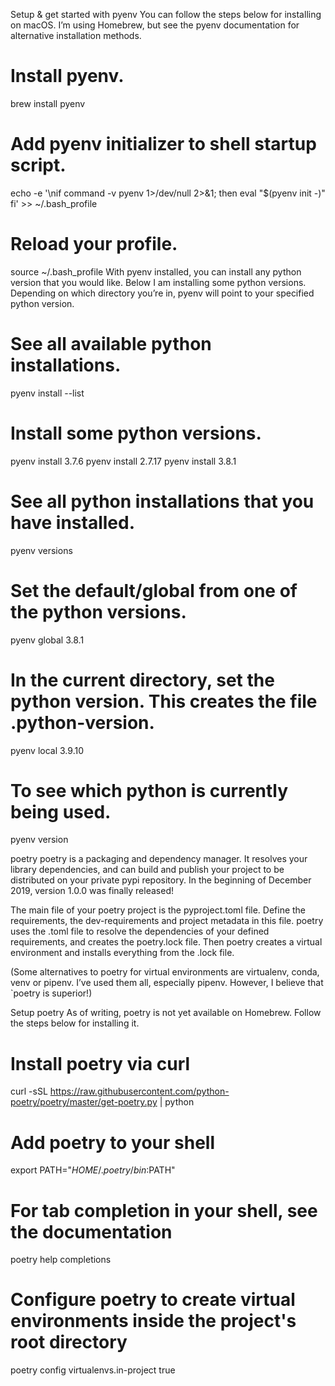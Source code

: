 Setup & get started with pyenv
You can follow the steps below for installing on macOS. I’m using Homebrew, but see the pyenv documentation for alternative installation methods.

# Install pyenv.
brew install pyenv

# Add pyenv initializer to shell startup script.
echo -e '\nif command -v pyenv 1>/dev/null 2>&1; then
  eval "$(pyenv init -)"
fi' >> ~/.bash_profile

# Reload your profile.
source ~/.bash_profile
With pyenv installed, you can install any python version that you would like. Below I am installing some python versions. Depending on which directory you’re in, pyenv will point to your specified python version.

# See all available python installations.
pyenv install --list

# Install some python versions.
pyenv install  3.7.6
pyenv install  2.7.17
pyenv install  3.8.1

# See all python installations that you have installed.
pyenv versions

# Set the default/global from one of the python versions.
pyenv global 3.8.1

# In the current directory, set the python version. This creates the file .python-version.
pyenv local 3.9.10

# To see which python is currently being used.
pyenv version

poetry
poetry is a packaging and dependency manager. It resolves your library dependencies, and can build and publish your project to be distributed on your private pypi repository. In the beginning of December 2019, version 1.0.0 was finally released!

The main file of your poetry project is the pyproject.toml file. Define the requirements, the dev-requirements and project metadata in this file. poetry uses the .toml file to resolve the dependencies of your defined requirements, and creates the poetry.lock file. Then poetry creates a virtual environment and installs everything from the .lock file.

(Some alternatives to poetry for virtual environments are virtualenv, conda, venv or pipenv. I’ve used them all, especially pipenv. However, I believe that `poetry is superior!)

Setup poetry
As of writing, poetry is not yet available on Homebrew. Follow the steps below for installing it.

# Install poetry via curl
curl -sSL https://raw.githubusercontent.com/python-poetry/poetry/master/get-poetry.py | python

# Add poetry to your shell
export PATH="$HOME/.poetry/bin:$PATH"

# For tab completion in your shell, see the documentation
poetry help completions

# Configure poetry to create virtual environments inside the project's root directory
poetry config virtualenvs.in-project true
